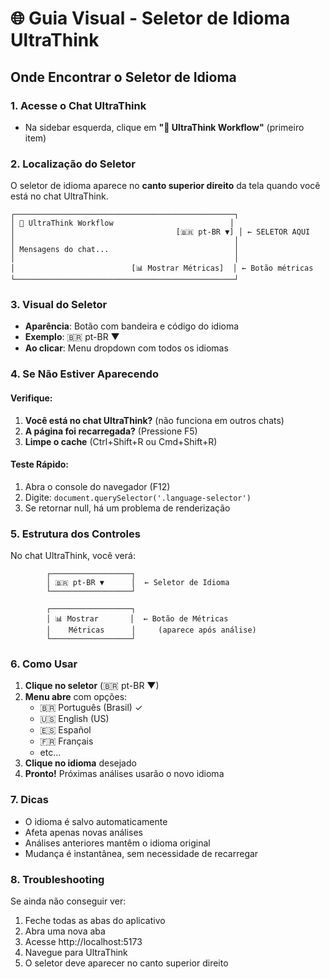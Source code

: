 # 🌐 Guia Visual - Seletor de Idioma UltraThink

## Onde Encontrar o Seletor de Idioma

### 1. Acesse o Chat UltraThink
- Na sidebar esquerda, clique em **"🚀 UltraThink Workflow"** (primeiro item)

### 2. Localização do Seletor
O seletor de idioma aparece no **canto superior direito** da tela quando você está no chat UltraThink.

```
┌─────────────────────────────────────────────────┐
│ 🚀 UltraThink Workflow                          │
│                                    [🇧🇷 pt-BR ▼] │ ← SELETOR AQUI
│                                                 │
│ Mensagens do chat...                            │
│                                                 │
│                          [📊 Mostrar Métricas]  │ ← Botão métricas
└─────────────────────────────────────────────────┘
```

### 3. Visual do Seletor
- **Aparência**: Botão com bandeira e código do idioma
- **Exemplo**: 🇧🇷 pt-BR ▼
- **Ao clicar**: Menu dropdown com todos os idiomas

### 4. Se Não Estiver Aparecendo

#### Verifique:
1. **Você está no chat UltraThink?** (não funciona em outros chats)
2. **A página foi recarregada?** (Pressione F5)
3. **Limpe o cache** (Ctrl+Shift+R ou Cmd+Shift+R)

#### Teste Rápido:
1. Abra o console do navegador (F12)
2. Digite: `document.querySelector('.language-selector')`
3. Se retornar null, há um problema de renderização

### 5. Estrutura dos Controles

No chat UltraThink, você verá:

```
        ┌──────────────────┐
        │ 🇧🇷 pt-BR ▼      │  ← Seletor de Idioma
        └──────────────────┘
        
        ┌──────────────────┐
        │ 📊 Mostrar       │  ← Botão de Métricas
        │    Métricas      │     (aparece após análise)
        └──────────────────┘
```

### 6. Como Usar

1. **Clique no seletor** (🇧🇷 pt-BR ▼)
2. **Menu abre** com opções:
   - 🇧🇷 Português (Brasil) ✓
   - 🇺🇸 English (US)
   - 🇪🇸 Español
   - 🇫🇷 Français
   - etc...
3. **Clique no idioma** desejado
4. **Pronto!** Próximas análises usarão o novo idioma

### 7. Dicas

- O idioma é salvo automaticamente
- Afeta apenas novas análises
- Análises anteriores mantêm o idioma original
- Mudança é instantânea, sem necessidade de recarregar

### 8. Troubleshooting

Se ainda não conseguir ver:
1. Feche todas as abas do aplicativo
2. Abra uma nova aba
3. Acesse http://localhost:5173
4. Navegue para UltraThink
5. O seletor deve aparecer no canto superior direito